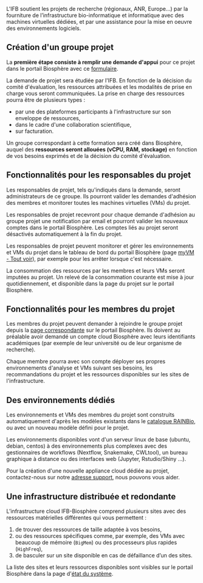 L'IFB soutient les projets de recherche (régionaux, ANR, Europe...) par la fourniture de l’infrastructure bio-informatique et informatique avec des machines virtuelles dédiées, et par une assistance pour la mise en oeuvre des environnements logiciels.

## Création d'un groupe projet 

La **première étape consiste à remplir une demande d'appui** pour ce projet dans le portail Biosphère avec ce 
[formulaire](https://biosphere.france-bioinformatique.fr/cloudweb_account/groups/create?type_of_group=3).

La demande de projet sera étudiée par l'IFB. En fonction de la décision du comité d'évaluation, les ressources attribuées et les modalités de prise en charge vous seront communiquées. La prise en charge des ressources pourra être de plusieurs types :
- par une des plateformes participants à l'infrastructure sur son enveloppe de ressources,
- dans le cadre d'une collaboration scientifique,
- sur facturation.

Un groupe correspondant à cette formation sera créé dans Biosphère, auquel des **ressources seront allouées (vCPU, RAM, stockage)** en fonction de vos besoins exprimés et de la décision du comité d'évaluation.

## Fonctionnalités pour les responsables du projet

Les responsables de projet, tels qu'indiqués dans la demande, seront administrateurs de ce groupe. Ils pourront valider les demandes d'adhésion des membres et monitorer toutes les machines virtuelles (VMs) du projet.

Les responsables de projet recevront pour chaque demande d'adhésion au groupe projet une notification par email et pourront valider les nouveaux comptes dans le portail Biosphère. Les comptes liés au projet seront désactivés automatiquement à la fin du projet.

Les responsables de projet peuvent monitorer et gérer les environnements et VMs du projet dans le tableau de bord du portail Biosphère (page [myVM - Tout voir](https://biosphere.france-bioinformatique.fr/monitor)), par exemple pour les arrêter lorsque c'est nécessaire.

La consommation des ressources par les membres et leurs VMs seront imputées au projet. Un relevé de la consommation courante est mise à jour quotidiennement, et disponible dans la page du projet sur le portail Biosphère.

## Fonctionnalités pour les membres du projet

Les membres du projet peuvent demander à rejoindre le groupe projet depuis la [page correspondante](https://biosphere.france-bioinformatique.fr/cloudweb_account/groups) sur le portail Biosphère. Ils doivent au préalable avoir demandé un compte cloud Biosphère avec leurs identifiants académiques (par exemple de leur université ou de leur organisme de recherche).

Chaque membre pourra avec son compte déployer ses propres environnements d'analyse et VMs suivant ses besoins, les recommandations du projet et les ressources disponibles sur les sites de l'infrastructure.

## Des environnements dédiés

Les environnements et VMs des membres du projet sont construits automatiquement d'après les modèles existants dans le [catalogue RAINBio](https://biosphere.france-bioinformatique.fr/catalogue), ou avec un nouveau modèle défini pour le projet.

Les environnements disponibles vont d'un serveur linux de base (ubuntu, debian, centos) à des environnements plus complexes avec des gestionnaires de workflows (Nextflow, Snakemake, CWLtool), un bureau graphique à distance ou des interfaces web (Jupyter, Rstudio/Shiny …).

Pour la création d'une nouvelle appliance cloud dédiée au projet, contactez-nous sur notre [adresse support](mailto:biosphere-support@genouest.org), nous pouvons vous aider.

## Une infrastructure distribuée et redondante

L’infrastructure cloud IFB-Biosphère comprend plusieurs sites avec des ressources matérielles différentes qui vous permettent : 
1. de trouver des ressources de taille adaptée à vos besoins,
2. ou des ressources spécifiques comme, par exemple, des VMs avec beaucoup de mémoire (`BigMem`) ou des processeurs plus rapides (`HighFreq`),
3. de basculer sur un site disponible en cas de défaillance d’un des sites.

La liste des sites et leurs ressources disponibles sont visibles sur le portail Biosphère dans la page d'[état du système](https://biosphere.france-bioinformatique.fr/cloud/system_status).


